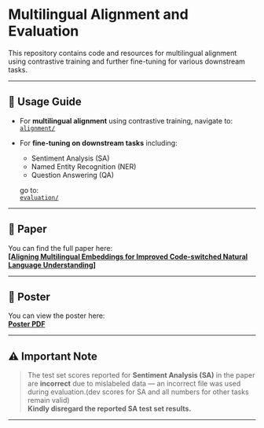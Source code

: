# Multilingual Alignment and Evaluation

This repository contains code and resources for multilingual alignment using contrastive training and further fine-tuning for various downstream tasks.

---

## 📌 Usage Guide

- For **multilingual alignment** using contrastive training, navigate to:  
  [`alignment/`](./alignment/)

- For **fine-tuning on downstream tasks** including:
  - Sentiment Analysis (SA)
  - Named Entity Recognition (NER)
  - Question Answering (QA)

  go to:  
  [`evaluation/`](./evaluation/)

---

## 📄 Paper

You can find the full paper here:  
[**[Aligning Multilingual Embeddings for Improved Code-switched Natural Language Understanding]**](https://aclanthology.org/2022.coling-1.375.pdf)

---

## 🧾 Poster

You can view the poster here:  
[**Poster PDF**](./assets/poster.pdf)

---

## ⚠️ Important Note

> The test set scores reported for **Sentiment Analysis (SA)** in the paper are **incorrect** due to mislabeled data — an incorrect file was used during evaluation.(dev scores for SA and all numbers for other tasks remain valid)  
> **Kindly disregard the reported SA test set results.**

---